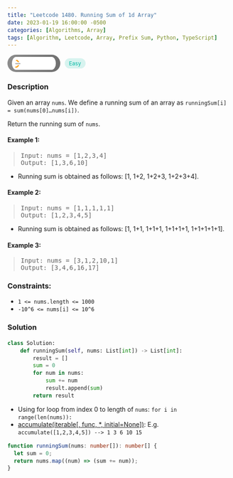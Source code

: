 ```yaml
---
title: "Leetcode 1480. Running Sum of 1d Array"
date: 2023-01-19 16:00:00 -0500
categories: [Algorithms, Array]
tags: [Algorithm, Leetcode, Array, Prefix Sum, Python, TypeScript]
---
```


<style type='text/css'>
blockquote {
  margin-left: 14px;
}
img {
  left: 0 !important;
  transform: none !important;
  -webkit-transform: none !important;
}
[class*="summary"] {
  display: none;
}
[class*="header"] {
  display: flex;
  flex-direction: row;
  align-items: center;
  gap: 10px;
}
[class*="leet_logo"] {
  height: 29px;
  padding: 5px 10px;
  border-radius: 21px;
  background-color: #f7f7f7;
  background: linear-gradient(90deg, rgba(80,80,80,0.65) 0%, rgba(36,36,36,0.65) 100%);
}
[class*="easy"] {
  color: #00B8A3;
  font-size: 12px;
  padding: 4px 10px;
  border-radius: 21px;
  background-color: rgba(0, 184, 163, 0.15);
}
[class*="medium"] {
  color: #FFC01E;
  font-size: 12px;
  padding: 4px 10px;
  border-radius: 21px;
  background-color: #FFC01E26;
}
</style>

<div class=summary>
  Given an array `nums`. We define a running sum of an array as `runningSum[i] = sum(nums[0]…nums[i])`.
  
  Return the running sum of `nums`. 　　　　　　　　　　　　　　　　　　　　　　　　　　　　　　　　　　　　　　　　　　　　　　　　　　　　　　　　　　　　　　　　　　　　　　　　　　　　　　　　　　　　　　　　　　　　　　　　　　　　　
</div>

<div id=header class=header>
  <img class=leet_logo src="/assets/img/leetcode_logo.png" alt="Leetcode" />
  <span class=easy>Easy</span>
</div>

### Description

Given an array `nums`. We define a running sum of an array as `runningSum[i] = sum(nums[0]…nums[i])`.

Return the running sum of `nums`.

#### Example 1:

> <pre>
> Input: nums = [1,2,3,4]
> Output: [1,3,6,10]
> </pre>

- Running sum is obtained as follows: [1, 1+2, 1+2+3, 1+2+3+4].

#### Example 2:

> <pre>
> Input: nums = [1,1,1,1,1]
> Output: [1,2,3,4,5]
> </pre>

- Running sum is obtained as follows: [1, 1+1, 1+1+1, 1+1+1+1, 1+1+1+1+1].

#### Example 3:

> <pre>
> Input: nums = [3,1,2,10,1]
> Output: [3,4,6,16,17]
> </pre>

### Constraints:

- `1 <= nums.length <= 1000`
- `-10^6 <= nums[i] <= 10^6`

### Solution

```py
class Solution:
    def runningSum(self, nums: List[int]) -> List[int]:
        result = []
        sum = 0
        for num in nums:
            sum += num
            result.append(sum)
        return result
```

- Using for loop from index 0 to length of `nums`: `for i in range(len(nums)):`
- [accumulate(iterable[, func, \*, initial=None])](https://docs.python.org/3/library/itertools.html#itertools.accumulate): E.g. `accumulate([1,2,3,4,5]) --> 1 3 6 10 15`

```ts
function runningSum(nums: number[]): number[] {
  let sum = 0;
  return nums.map((num) => (sum += num));
}
```

<script>
  const anchor = document.getElementById("header").querySelector("a");
  anchor.classList.remove("popup");
  anchor.style.cursor = "pointer";
  anchor.setAttribute("target", "_black");
  anchor.setAttribute("href", "https://leetcode.com/problems/running-sum-of-1d-array/");
</script>
